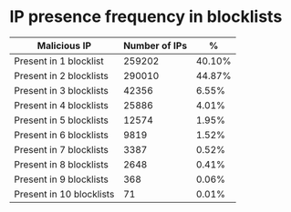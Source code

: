# IP presence frequency in blocklists
| Malicious IP | Number of IPs | % |
|----|----|----|
| Present in 1 blocklist | 259202 | 40.10% |
| Present in 2 blocklists | 290010 | 44.87% |
| Present in 3 blocklists | 42356 | 6.55% |
| Present in 4 blocklists | 25886 | 4.01% |
| Present in 5 blocklists | 12574 | 1.95% |
| Present in 6 blocklists | 9819 | 1.52% |
| Present in 7 blocklists | 3387 | 0.52% |
| Present in 8 blocklists | 2648 | 0.41% |
| Present in 9 blocklists | 368 | 0.06% |
| Present in 10 blocklists | 71 | 0.01% |
